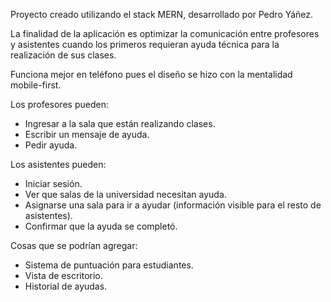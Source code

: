 Proyecto creado utilizando el stack MERN, desarrollado por Pedro Yáñez.

La finalidad de la aplicación es optimizar la comunicación entre profesores y asistentes cuando los primeros requieran ayuda técnica para la realización de sus clases.

Funciona mejor en teléfono pues el diseño se hizo con la mentalidad mobile-first.

Los profesores pueden:

* Ingresar a la sala que están realizando clases.
* Escribir un mensaje de ayuda.
* Pedir ayuda.

Los asistentes pueden:

* Iniciar sesión.
* Ver que salas de la universidad necesitan ayuda.
* Asignarse una sala para ir a ayudar (información visible para el resto de asistentes).
* Confirmar que la ayuda se completó.

Cosas que se podrían agregar:

* Sistema de puntuación para estudiantes.
* Vista de escritorio.
* Historial de ayudas.
